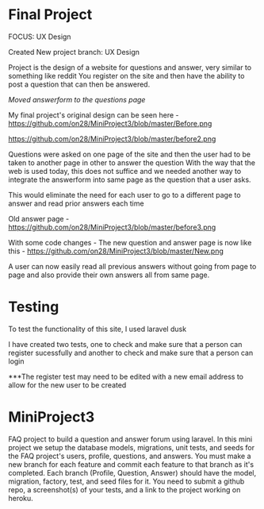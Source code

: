 # Final Project

FOCUS: UX Design

Created New project branch: UX Design

Project is the design of a website for questions and answer, very similar to something like reddit
You register on the site and then have the ability to post a question that can then be answered. 

_Moved answerform to the questions page_

My final project's original design can be seen here - 
https://github.com/on28/MiniProject3/blob/master/Before.png

https://github.com/on28/MiniProject3/blob/master/before2.png

Questions were asked on one page of the site and then the user had to be taken to another page in other to answer the question
With the way that the web is used today, this does not suffice and we needed another way to integrate the answerform
into same page as the question that a user asks. 

This would eliminate the need for each user to go to a different page to answer and read prior answers each time

Old answer page - 
https://github.com/on28/MiniProject3/blob/master/before3.png

With some code changes - The new question and answer page is now like this - 
https://github.com/on28/MiniProject3/blob/master/New.png

A user can now easily read all previous answers without going from page to page and also provide their own answers all
from same page.

# Testing

To test the functionality of this site, I used laravel dusk

I have created two tests, one to check and make sure that a person can register sucessfully and another to check and 
make sure that a person can login

***The register test may need to be edited with a new email address to allow for the new user to be created


# MiniProject3
FAQ project to build a question and answer forum using laravel.
In this mini project we setup the database models, migrations, unit tests, and seeds for the FAQ project's users, profile,
questions, and answers. You must make a new branch for each feature and commit each feature to that branch as it's completed.
Each branch (Profile, Question, Answer) should have the model, migration, factory, test, and seed files for it. You need to submit a github repo, a screenshot(s) of your tests, and a link to the project working on heroku. 

